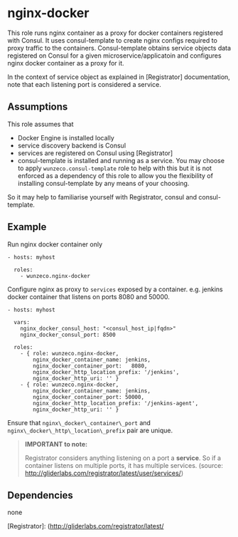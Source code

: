 nginx-docker
==================

This role runs nginx container as a proxy for docker containers registered with
Consul. It uses consul-template to create nginx configs required to proxy 
traffic to the containers. Consul-template obtains service objects data 
registered on Consul for a given microservice/applicatoin and configures 
nginx docker container as a proxy for it.

In the context of service object as explained in [Registrator] documentation, 
note that each listening port is considered a service.

## Assumptions

This role assumes that 
- Docker Engine is installed locally
- service discovery backend is Consul
- services are registered on Consul using [Registrator]
- consul-template is installed and running as a service.  You may choose to 
  apply `wunzeco.consul-template` role to help with this but it is not enforced 
  as a dependency of this role to allow you the flexibility of installing
  consul-template by any means of your choosing.

So it may help to familiarise yourself with Registrator, consul and consul-template.


## Example

Run nginx docker container only

```
- hosts: myhost

  roles:
    - wunzeco.nginx-docker
```


Configure nginx as proxy to `services` exposed by a container.
e.g. jenkins docker container that listens on ports 8080 and 50000.

```
- hosts: myhost

  vars:
    nginx_docker_consul_host: "<consul_host_ip|fqdn>"
    nginx_docker_consul_port: 8500

  roles:
    - { role: wunzeco.nginx-docker,
        nginx_docker_container_name: jenkins,
        nginx_docker_container_port:   8080,
        nginx_docker_http_location_prefix: '/jenkins',
        nginx_docker_http_uri: '' }
    - { role: wunzeco.nginx-docker,
        nginx_docker_container_name: jenkins,
        nginx_docker_container_port: 50000,
        nginx_docker_http_location_prefix: '/jenkins-agent',
        nginx_docker_http_uri: '' }

```

Ensure that `nginx\_docker\_container\_port` and `nginx\_docker\_http\_location\_prefix`
pair are unique.

> **IMPORTANT to note:**
>
>    Registrator considers anything listening on a port a **service**. So if a
>    container listens on multiple ports, it has multiple services.
>    (source: http://gliderlabs.com/registrator/latest/user/services/)

## Dependencies
none

[Registrator]: (http://gliderlabs.com/registrator/latest/
